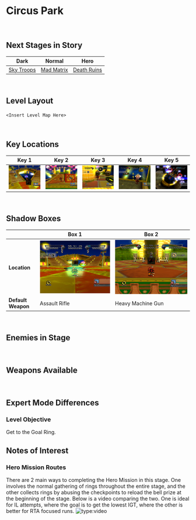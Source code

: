 # Circus Park

<br />

## Next Stages in Story
|Dark|Normal|Hero|
|--|--|--|
|[Sky Troops](../SkyTroops)|[Mad Matrix](../MadMatrix)|[Death Ruins](../DeathRuins)|

<br />

## Level Layout
```
<Insert Level Map Here>
```

<br />

## Key Locations
|Key 1|Key 2|Key 3|Key 4|Key 5|
|--|--|--|--|--|
|[ ![](../img/CircusPark/CircusPark-Key1.png) ](../img/CircusPark/CircusPark-Key1.png)|[ ![](../img/CircusPark/CircusPark-Key2.png) ](../img/CircusPark/CircusPark-Key2.png)|[ ![](../img/CircusPark/CircusPark-Key3.png) ](../img/CircusPark/CircusPark-Key3.png)|[ ![](../img/CircusPark/CircusPark-Key4.png) ](../img/CircusPark/CircusPark-Key4.png)|[ ![](../img/CircusPark/CircusPark-Key5.png) ](../img/CircusPark/CircusPark-Key5.png)|

<br />

## Shadow Boxes
| |Box 1|Box 2|
|-|-|-|
|__Location__|[ ![](../img/CircusPark/CircusPark-SpecialWeaponsContainer1.png) ](../img/CircusPark/CircusPark-SpecialWeaponsContainer1.png)|[ ![](../img/CircusPark/CircusPark-SpecialWeaponsContainer2.png) ](../img/CircusPark/CircusPark-SpecialWeaponsContainer2.png)|
|__Default Weapon__|Assault Rifle|Heavy Machine Gun|

<br />

## Enemies in Stage

<br />

## Weapons Available

<br />

## Expert Mode Differences

### Level Objective
Get to the Goal Ring.

## Notes of Interest

### Hero Mission Routes
There are 2 main ways to completing the Hero Mission in this stage.  One involves the normal gathering of rings throughout the entire stage, and the other collects rings by abusing the checkpoints to reload the bell prize at the beginning of the stage.  Below is a video comparing the two.  One is ideal for IL attempts, where the goal is to get the lowest IGT, where the other is better for RTA focused runs.
![type:video](https://www.youtube.com/embed/6CwYLE9CXR8)
<br />